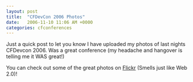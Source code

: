 ```yaml
---
layout: post
title:  "CFDevCon 2006 Photos"
date:   2006-11-10 11:06 AM +0000
categories: cfconferences
---
```

Just a quick post to let you know I have uploaded my photos of last nights CFDevcon 2006. Was a great conference (my headache and hangover is telling me it WAS great!)

You can check out some of the great photos on <a href="http://www.flickr.com/photos/markdrew/sets/72157594368878762/">Flickr</a> (Smells just like Web 2.0)!